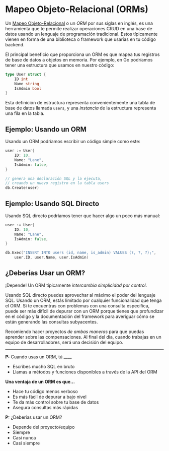 # Mapeo Objeto-Relacional (ORMs)

Un [Mapeo Objeto-Relacional](https://es.wikipedia.org/wiki/Mapeo_objeto-relacional) o un *ORM* por sus siglas en inglés, es una herramienta que te permite realizar operaciones CRUD en una base de datos usando un lenguaje de programación tradicional. Estos típicamente vienen en forma de una biblioteca o framework que usarías en tu código backend.

El principal beneficio que proporciona un ORM es que mapea tus registros de base de datos a objetos en memoria. Por ejemplo, en Go podríamos tener una estructura que usamos en nuestro código:

```go
type User struct {
    ID int
    Name string
    IsAdmin bool
}
```

Esta definición de estructura representa convenientemente una tabla de base de datos llamada `users`, y una *instancia* de la estructura representa una fila en la tabla.

## Ejemplo: Usando un ORM

Usando un ORM podríamos escribir un código simple como este:

```go
user := User{
    ID: 10,
    Name: "Lane",
    IsAdmin: false,
}

// genera una declaración SQL y la ejecuta,
// creando un nuevo registro en la tabla users
db.Create(user)
```

## Ejemplo: Usando SQL Directo

Usando SQL directo podríamos tener que hacer algo un poco más manual:

```go
user := User{
    ID: 10,
    Name: "Lane",
    IsAdmin: false,
}

db.Exec("INSERT INTO users (id, name, is_admin) VALUES (?, ?, ?);",
    user.ID, user.Name, user.IsAdmin)
```

## ¿Deberías Usar un ORM?

¡Depende! Un ORM típicamente *intercambia simplicidad por control*.

Usando SQL directo puedes aprovechar al máximo el poder del lenguaje SQL. Usando un ORM, estás limitado por cualquier funcionalidad que tenga el ORM. Si te encuentras con problemas con una consulta específica, puede ser más difícil de depurar con un ORM porque tienes que profundizar en el código y la documentación del framework para averiguar cómo se están generando las consultas subyacentes.

Recomiendo hacer proyectos *de ambas maneras* para que puedas aprender sobre las compensaciones. Al final del día, cuando trabajas en un equipo de desarrolladores, será una decisión del equipo.

---

**P:** Cuando usas un ORM, tú ____

- Escribes mucho SQL en bruto
- Llamas a métodos y funciones disponibles a través de la API del ORM

**Una ventaja de un ORM es que...**

- Hace tu código menos verboso
- Es más fácil de depurar a bajo nivel
- Te da más control sobre tu base de datos
- Asegura consultas más rápidas

**P:** ¿Deberías usar un ORM?

- Depende del proyecto/equipo
- Siempre
- Casi nunca
- Casi siempre
